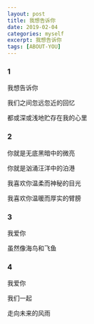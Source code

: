 ```yaml
---
layout: post
title: 我想告诉你
date: 2019-02-04
categories: myself
excerpt: 我想告诉你
tags: [ABOUT-YOU]
---
```

### 1
我想告诉你

我们之间忽远忽近的回忆

都或深或浅地贮存在我的心里

### 2
你就是无底黑暗中的微亮

你就是汹涌汪洋中的泊港

我喜欢你温柔而神秘的目光

我喜欢你温暖而厚实的臂膀

### 3
我爱你

虽然像海鸟和飞鱼

### 4
我爱你

我们一起

走向未来的风雨
